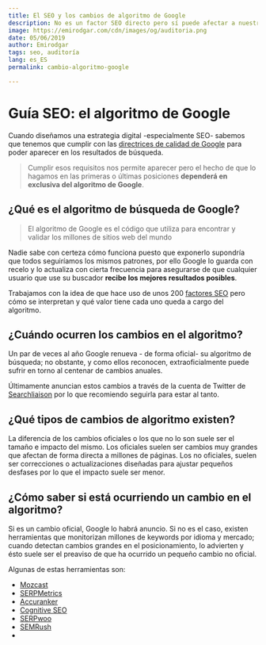 ```yaml
---
title: El SEO y los cambios de algoritmo de Google
description: No es un factor SEO directo pero sí puede afectar a nuestra estrategia de posicionamiento web
image: https://emirodgar.com/cdn/images/og/auditoria.png
date: 05/06/2019
author: Emirodgar
tags: seo, auditoría
lang: es_ES
permalink: cambio-algoritmo-google

---
```


# Guía SEO: el algoritmo de Google

Cuando diseñamos una estrategia digital -especialmente SEO- sabemos que tenemos que cumplir con las [directrices de calidad de Google](https://support.google.com/adsense/answer/1348737?hl=es) para poder aparecer en los resultados de búsqueda.

> Cumplir esos requisitos nos permite aparecer  pero el hecho de que lo hagamos en las primeras o últimas posiciones **dependerá en exclusiva del algoritmo de Google**.


## ¿Qué es el algoritmo de búsqueda de Google?

> El algoritmo de Google es el código que utiliza para encontrar y validar los millones de sitios web del mundo

Nadie sabe con certeza cómo funciona puesto que exponerlo supondría que todos seguiríamos los mismos patrones, por ello Google lo guarda con recelo y lo actualiza con cierta frecuencia para asegurarse de que cualquier usuario que use su buscador **recibe los mejores resultados posibles**. 

Trabajamos con la idea de que hace uso de unos 200 [factores SEO](/factores-seo) pero cómo se interpretan y qué valor tiene cada uno queda a cargo del algoritmo. 


## ¿Cuándo ocurren los cambios en el algoritmo?

Un par de veces al año Google renueva - de forma oficial- su algoritmo de búsqueda; no obstante, y como ellos reconocen, extraoficialmente puede sufrir en torno al centenar de cambios anuales.

Últimamente anuncian estos cambios a través de la cuenta de Twitter de [Searchliaison](https://twitter.com/searchliaison) por lo que recomiendo seguirla para estar al tanto.


## ¿Qué tipos de cambios de algoritmo existen?

La diferencia de los cambios oficiales o los que no lo son suele ser el tamaño e impacto del mismo. Los oficiales suelen ser cambios muy grandes que afectan de forma directa a millones de páginas. Los no oficiales, suelen ser correcciones o actualizaciones diseñadas para ajustar pequeños desfases por lo que el impacto suele ser menor.

## ¿Cómo saber si está ocurriendo un cambio en el algoritmo?

Si es un cambio oficial, Google lo habrá anuncio. Si no es el caso, existen herramientas que monitorizan millones de keywords por idioma y mercado; cuando detectan cambios grandes en el posicionamiento, lo advierten y ésto suele ser el preaviso de que ha ocurrido un pequeño cambio no oficial.

Algunas de estas herramientas son:

- [Mozcast](https://moz.com/mozcast/)
- [SERPMetrics](https://serpmetrics.com/flux/)
- [Accuranker](https://www.accuranker.com/grump)
- [Cognitive SEO](https://cognitiveseo.com/signals/)
- [SERPwoo](https://www.serpwoo.com/stats/volatility/)
- [SEMRush](https://www.semrush.com/sensor/?category=&db=US)
- 
<!--stackedit_data:
eyJoaXN0b3J5IjpbLTU3OTIxNjI1NiwxODM5NjE0OTk0LDE0ND
YwMDk1NjBdfQ==
-->